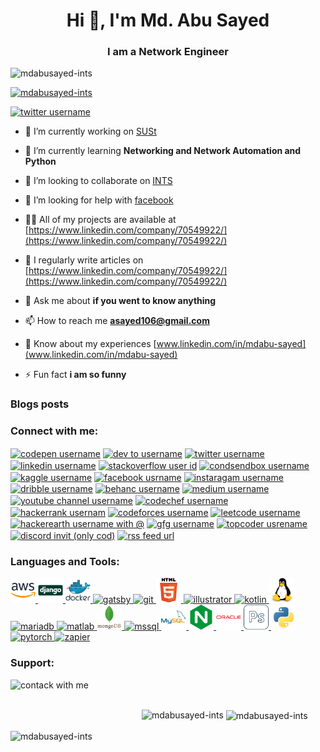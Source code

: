 <h1 align="center">Hi 👋, I'm Md. Abu Sayed</h1>
<h3 align="center">I am a Network Engineer</h3>

<p align="left"> <img src="https://komarev.com/ghpvc/?username=mdabusayed-ints&label=Profile%20views&color=0e75b6&style=flat" alt="mdabusayed-ints" /> </p>

<p align="left"> <a href="https://github.com/ryo-ma/github-profile-trophy"><img src="https://github-profile-trophy.vercel.app/?username=mdabusayed-ints" alt="mdabusayed-ints" /></a> </p>

<p align="left"> <a href="https://twitter.com/twitter username" target="blank"><img src="https://img.shields.io/twitter/follow/twitter username?logo=twitter&style=for-the-badge" alt="twitter username" /></a> </p>

- 🔭 I’m currently working on [SUSt](https://www.sust.edu/)

- 🌱 I’m currently learning **Networking and Network Automation and Python**

- 👯 I’m looking to collaborate on [INTS](https://www.facebook.com/pg/ints.net/)

- 🤝 I’m looking for help with [facebook](https://www.facebook.com/pg)

- 👨‍💻 All of my projects are available at [https://www.linkedin.com/company/70549922/](https://www.linkedin.com/company/70549922/)

- 📝 I regularly write articles on [https://www.linkedin.com/company/70549922/](https://www.linkedin.com/company/70549922/)

- 💬 Ask me about **if you went to know anything**

- 📫 How to reach me **asayed106@gmail.com**

- 📄 Know about my experiences [www.linkedin.com/in/mdabu-sayed](www.linkedin.com/in/mdabu-sayed)

- ⚡ Fun fact **i am so funny**

### Blogs posts
<!-- BLOG-POST-LIST:START -->
<!-- BLOG-POST-LIST:END -->

<h3 align="left">Connect with me:</h3>
<p align="left">
<a href="https://codepen.io/codepen username" target="blank"><img align="center" src="https://cdn.jsdelivr.net/npm/simple-icons@3.0.1/icons/codepen.svg" alt="codepen username" height="30" width="40" /></a>
<a href="https://dev.to/dev to username" target="blank"><img align="center" src="https://cdn.jsdelivr.net/npm/simple-icons@3.0.1/icons/dev-dot-to.svg" alt="dev to username" height="30" width="40" /></a>
<a href="https://twitter.com/twitter username" target="blank"><img align="center" src="https://cdn.jsdelivr.net/npm/simple-icons@3.0.1/icons/twitter.svg" alt="twitter username" height="30" width="40" /></a>
<a href="https://linkedin.com/in/linkedin username" target="blank"><img align="center" src="https://cdn.jsdelivr.net/npm/simple-icons@3.0.1/icons/linkedin.svg" alt="linkedin username" height="30" width="40" /></a>
<a href="https://stackoverflow.com/users/stackoverflow user id" target="blank"><img align="center" src="https://cdn.jsdelivr.net/npm/simple-icons@3.0.1/icons/stackoverflow.svg" alt="stackoverflow user id" height="30" width="40" /></a>
<a href="https://codesandbox.com/condsendbox username" target="blank"><img align="center" src="https://cdn.jsdelivr.net/npm/simple-icons@3.0.1/icons/codesandbox.svg" alt="condsendbox username" height="30" width="40" /></a>
<a href="https://kaggle.com/kaggle username" target="blank"><img align="center" src="https://cdn.jsdelivr.net/npm/simple-icons@3.0.1/icons/kaggle.svg" alt="kaggle username" height="30" width="40" /></a>
<a href="https://fb.com/facebook usrname" target="blank"><img align="center" src="https://cdn.jsdelivr.net/npm/simple-icons@3.0.1/icons/facebook.svg" alt="facebook usrname" height="30" width="40" /></a>
<a href="https://instagram.com/instaragam username" target="blank"><img align="center" src="https://cdn.jsdelivr.net/npm/simple-icons@3.0.1/icons/instagram.svg" alt="instaragam username" height="30" width="40" /></a>
<a href="https://dribbble.com/dribble username" target="blank"><img align="center" src="https://cdn.jsdelivr.net/npm/simple-icons@3.0.1/icons/dribbble.svg" alt="dribble username" height="30" width="40" /></a>
<a href="https://www.behance.net/behanc username" target="blank"><img align="center" src="https://cdn.jsdelivr.net/npm/simple-icons@3.0.1/icons/behance.svg" alt="behanc username" height="30" width="40" /></a>
<a href="https://medium.com/medium username" target="blank"><img align="center" src="https://cdn.jsdelivr.net/npm/simple-icons@3.0.1/icons/medium.svg" alt="medium username" height="30" width="40" /></a>
<a href="https://www.youtube.com/c/youtube channel username" target="blank"><img align="center" src="https://cdn.jsdelivr.net/npm/simple-icons@3.0.1/icons/youtube.svg" alt="youtube channel username" height="30" width="40" /></a>
<a href="https://www.codechef.com/users/codechef username" target="blank"><img align="center" src="https://cdn.jsdelivr.net/npm/simple-icons@3.1.0/icons/codechef.svg" alt="codechef username" height="30" width="40" /></a>
<a href="https://www.hackerrank.com/hackerrank usernam" target="blank"><img align="center" src="https://cdn.jsdelivr.net/npm/simple-icons@3.0.1/icons/hackerrank.svg" alt="hackerrank usernam" height="30" width="40" /></a>
<a href="https://codeforces.com/profile/codeforces username" target="blank"><img align="center" src="https://cdn.jsdelivr.net/npm/simple-icons@3.0.1/icons/codeforces.svg" alt="codeforces username" height="30" width="40" /></a>
<a href="https://www.leetcode.com/leetcode username" target="blank"><img align="center" src="https://cdn.jsdelivr.net/npm/simple-icons@3.0.1/icons/leetcode.svg" alt="leetcode username" height="30" width="40" /></a>
<a href="https://www.hackerearth.com/hackerearth username with @" target="blank"><img align="center" src="https://cdn.jsdelivr.net/npm/simple-icons@3.0.1/icons/hackerearth.svg" alt="hackerearth username with @" height="30" width="40" /></a>
<a href="https://auth.geeksforgeeks.org/user/gfg username" target="blank"><img align="center" src="https://cdn.jsdelivr.net/npm/simple-icons@3.0.1/icons/geeksforgeeks.svg" alt="gfg username" height="30" width="40" /></a>
<a href="https://www.topcoder.com/members/topcoder usrename" target="blank"><img align="center" src="https://cdn.jsdelivr.net/npm/simple-icons@3.0.1/icons/topcoder.svg" alt="topcoder usrename" height="30" width="40" /></a>
<a href="https://discord.gg/discord invit (only cod)" target="blank"><img align="center" src="https://cdn.jsdelivr.net/npm/simple-icons@3.0.1/icons/discord.svg" alt="discord invit (only cod)" height="30" width="40" /></a>
<a href="/rss feed url" target="blank"><img align="center" src="https://cdn.jsdelivr.net/npm/simple-icons@3.0.1/icons/rss.svg" alt="rss feed url" height="30" width="40" /></a>
</p>

<h3 align="left">Languages and Tools:</h3>
<p align="left"> <a href="https://aws.amazon.com" target="_blank"> <img src="https://raw.githubusercontent.com/devicons/devicon/master/icons/amazonwebservices/amazonwebservices-original-wordmark.svg" alt="aws" width="40" height="40"/> </a> <a href="https://www.djangoproject.com/" target="_blank"> <img src="https://raw.githubusercontent.com/devicons/devicon/master/icons/django/django-original.svg" alt="django" width="40" height="40"/> </a> <a href="https://www.docker.com/" target="_blank"> <img src="https://raw.githubusercontent.com/devicons/devicon/master/icons/docker/docker-original-wordmark.svg" alt="docker" width="40" height="40"/> </a> <a href="https://www.gatsbyjs.com/" target="_blank"> <img src="https://www.vectorlogo.zone/logos/gatsbyjs/gatsbyjs-icon.svg" alt="gatsby" width="40" height="40"/> </a> <a href="https://git-scm.com/" target="_blank"> <img src="https://www.vectorlogo.zone/logos/git-scm/git-scm-icon.svg" alt="git" width="40" height="40"/> </a> <a href="https://www.w3.org/html/" target="_blank"> <img src="https://raw.githubusercontent.com/devicons/devicon/master/icons/html5/html5-original-wordmark.svg" alt="html5" width="40" height="40"/> </a> <a href="https://www.adobe.com/in/products/illustrator.html" target="_blank"> <img src="https://www.vectorlogo.zone/logos/adobe_illustrator/adobe_illustrator-icon.svg" alt="illustrator" width="40" height="40"/> </a> <a href="https://kotlinlang.org" target="_blank"> <img src="https://www.vectorlogo.zone/logos/kotlinlang/kotlinlang-icon.svg" alt="kotlin" width="40" height="40"/> </a> <a href="https://www.linux.org/" target="_blank"> <img src="https://raw.githubusercontent.com/devicons/devicon/master/icons/linux/linux-original.svg" alt="linux" width="40" height="40"/> </a> <a href="https://mariadb.org/" target="_blank"> <img src="https://www.vectorlogo.zone/logos/mariadb/mariadb-icon.svg" alt="mariadb" width="40" height="40"/> </a> <a href="https://www.mathworks.com/" target="_blank"> <img src="https://raw.githubusercontent.com/simple-icons/simple-icons/master/icons/mathworks.svg" alt="matlab" width="40" height="40"/> </a> <a href="https://www.mongodb.com/" target="_blank"> <img src="https://raw.githubusercontent.com/devicons/devicon/master/icons/mongodb/mongodb-original-wordmark.svg" alt="mongodb" width="40" height="40"/> </a> <a href="https://www.microsoft.com/en-us/sql-server" target="_blank"> <img src="https://cdn.worldvectorlogo.com/logos/microsoft-sql-server.svg" alt="mssql" width="40" height="40"/> </a> <a href="https://www.mysql.com/" target="_blank"> <img src="https://raw.githubusercontent.com/devicons/devicon/master/icons/mysql/mysql-original-wordmark.svg" alt="mysql" width="40" height="40"/> </a> <a href="https://www.nginx.com" target="_blank"> <img src="https://raw.githubusercontent.com/devicons/devicon/master/icons/nginx/nginx-original.svg" alt="nginx" width="40" height="40"/> </a> <a href="https://www.oracle.com/" target="_blank"> <img src="https://raw.githubusercontent.com/devicons/devicon/master/icons/oracle/oracle-original.svg" alt="oracle" width="40" height="40"/> </a> <a href="https://www.photoshop.com/en" target="_blank"> <img src="https://raw.githubusercontent.com/devicons/devicon/master/icons/photoshop/photoshop-line.svg" alt="photoshop" width="40" height="40"/> </a> <a href="https://www.python.org" target="_blank"> <img src="https://raw.githubusercontent.com/devicons/devicon/master/icons/python/python-original.svg" alt="python" width="40" height="40"/> </a> <a href="https://pytorch.org/" target="_blank"> <img src="https://www.vectorlogo.zone/logos/pytorch/pytorch-icon.svg" alt="pytorch" width="40" height="40"/> </a> <a href="https://zapier.com" target="_blank"> <img src="https://www.vectorlogo.zone/logos/zapier/zapier-icon.svg" alt="zapier" width="40" height="40"/> </a> </p>

<h3 align="left">Support:</h3>
<p><a href="https://www.buymeacoffee.com/contack with me"> <img align="left" src="https://cdn.buymeacoffee.com/buttons/v2/default-yellow.png" height="50" width="210" alt="contack with me" /></a></p><br><br>

<p><img align="left" src="https://github-readme-stats.vercel.app/api/top-langs?username=mdabusayed-ints&show_icons=true&locale=en&layout=compact" alt="mdabusayed-ints" /></p>

<p>&nbsp;<img align="center" src="https://github-readme-stats.vercel.app/api?username=mdabusayed-ints&show_icons=true&locale=en" alt="mdabusayed-ints" /></p>

<p><img align="center" src="https://github-readme-streak-stats.herokuapp.com/?user=mdabusayed-ints&" alt="mdabusayed-ints" /></p>
